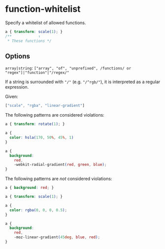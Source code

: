 # function-whitelist

Specify a whitelist of allowed functions.

```css
a { transform: scale(1); }
/**            ↑
 * These functions */
```

## Options

`array|string`: `["array", "of", "unprefixed", /functions/ or "regex"]|"function"|"/regex/"`

If a string is surrounded with `"/"` (e.g. `"/^rgb/"`), it is interpreted as a regular expression.

Given:

```js
["scale", "rgba", "linear-gradient"]
```

The following patterns are considered violations:

```css
a { transform: rotate(1); }
```

```css
a {
  color: hsla(170, 50%, 45%, 1)
}
```

```css
a {
  background:
    red,
    -webkit-radial-gradient(red, green, blue);
}
```

The following patterns are *not* considered violations:

```css
a { background: red; }
```

```css
a { transform: scale(1); }
```

```css
a {
  color: rgba(0, 0, 0, 0.5);
}
```

```css
a {
  background:
    red,
    -moz-linear-gradient(45deg, blue, red);
}
```
